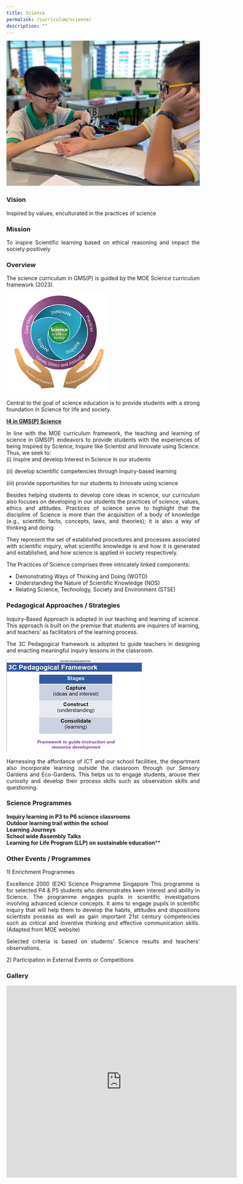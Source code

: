 ```yaml
---
title: Science
permalink: /curriculum/science/
description: ""
---
```

![](/images/Science%20Banner%201.jpeg)

### Vision

<p style="text-align: justify;">Inspired by values, enculturated in the practices of science</p>

### Mission
<p></p><p style="text-align: justify;">To inspire Scientific learning based on ethical reasoning and impact the society positively<br></p>

### Overview

<p></p><p style="text-align: justify;">The science curriculum in GMS(P) is guided by the MOE Science curriculum framework (2023).<br>

![](/images/Picture1.png)

</p><p style="text-align: justify;">Central to the goal of science education is to provide students with a strong foundation in Science for life and society.<br>

<b><u>I4 in GMS(P) Science</u></b><br>
</p><p style="text-align: justify;">In line with the MOE curriculum framework, the teaching and learning of science in GMS(P) endeavors to provide students with the experiences of being Inspired by Science, Inquire like Scientist and Innovate using Science. Thus, we seek to:<br>
(i) Inspire and develop Interest in Science in our students<br>

(ii) develop scientific competencies through Inquiry-based learning<br>

(iii) provide opportunities for our students to Innovate using science<br>

</p><p style="text-align: justify;">Besides helping students to develop core ideas in science, our curriculum also focuses on developing in our students the practices of science; values, ethics and attitudes. Practices of science serve to highlight that the discipline of Science is more than the acquisition of a body of knowledge (e.g., scientific facts, concepts, laws, and theories); it is also a way of thinking and doing.<br>

</p><p style="text-align: justify;">They represent the set of established procedures and processes associated with scientific inquiry, what scientific knowledge is and how it is generated and established, and how science is applied in society respectively.<br>

</p><p style="text-align: justify;">The Practices of Science comprises three intricately linked components:<br>

* Demonstrating Ways of Thinking and Doing (WOTD)<br>
* Understanding the Nature of Scientific Knowledge (NOS)<br>
* Relating Science, Technology, Society and Environment (STSE)<br>
</p>

### Pedagogical Approaches / Strategies<br>
<p></p><p style="text-align: justify;">Inquiry-Based Approach is adopted in our teaching and learning of science. This approach is built on the premise that students are inquirers of learning, and teachers’ as facilitators of the learning process.<br>

</p><p style="text-align: justify;">The 3C Pedagogical framework is adopted to guide teachers in designing and enacting meaningful inquiry lessons in the classroom.
<br>
	
![](/images/Picture2.png)

</p><p style="text-align: justify;">Harnessing the affordance of ICT and our school facilities, the department also incorporate learning outside the classroom through our Sensory Gardens and Eco-Gardens. This helps us to engage students, arouse their curiosity and develop their process skills such as observation skills and questioning.</p>
  
### Science Programmes

**Inquiry learning in P3 to P6 science classrooms**<br>
**Outdoor learning trail within the school**<br>
**Learning Journeys**<br>
**School wide Assembly Talks**<br>
**Learning for Life Program (LLP) on sustainable education**** <br><p></p>

### Other Events / Programmes
1)&nbsp;Enrichment Programmes
<p style="text-align: justify;">Excellence 2000 (E2K) Science Programme Singapore
This programme is for selected P4 &amp; P5 students who demonstrates keen interest and ability in Science. The programme engages pupils in scientific investigations involving advanced science concepts. It aims to engage pupils in scientific inquiry that will help them to develop the habits, attitudes and dispositions scientists possess as well as gain important 21st century competencies such as critical and inventive thinking and effective communication skills. (Adapted from MOE website)

</p><p style="text-align: justify;">Selected criteria is based on students' Science results and teachers' observations. 

2)&nbsp;Participation in External Events or Competitions</p>

### Gallery

<iframe allowfullscreen="true" height="500" width="600" frameborder="0" src="https://docs.google.com/presentation/d/e/2PACX-1vRMQrC39SRvIgfuYLdM5n2GZSphOXlfLwd3FRGYXbnrsJlwcGBNp2rFwvUeVgNnf7bSXwMz3wv3cBCO/embed?start=false&amp;loop=true&amp;delayms=10000"></iframe><p></p>